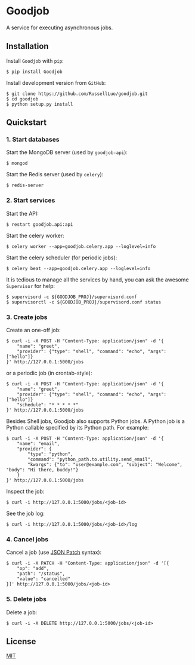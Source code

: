 Goodjob
=======

A service for executing asynchronous jobs.


Installation
------------

Install `Goodjob` with `pip`:

    $ pip install Goodjob

Install development version from `GitHub`:

    $ git clone https://github.com/RussellLuo/goodjob.git
    $ cd goodjob
    $ python setup.py install


Quickstart
----------

### 1. Start databases

Start the MongoDB server (used by `goodjob-api`):

    $ mongod

Start the Redis server (used by `celery`):

    $ redis-server

### 2. Start services

Start the API:

    $ restart goodjob.api:api

Start the celery worker:

    $ celery worker --app=goodjob.celery.app --loglevel=info

Start the celery scheduler (for periodic jobs):

    $ celery beat --app=goodjob.celery.app --loglevel=info

It is tedious to manage all the services by hand, you can ask the awesome `Supervisor` for help:

    $ supervisord -c ${GOODJOB_PROJ}/supervisord.conf
    $ supervisorctl -c ${GOODJOB_PROJ}/supervisord.conf status

### 3. Create jobs

Create an one-off job:

    $ curl -i -X POST -H "Content-Type: application/json" -d '{
        "name": "greet",
        "provider": {"type": "shell", "command": "echo", "args": ["hello"]}
    }' http://127.0.0.1:5000/jobs

or a periodic job (in crontab-style):

    $ curl -i -X POST -H "Content-Type: application/json" -d '{
        "name": "greet",
        "provider": {"type": "shell", "command": "echo", "args": ["hello"]}
        "schedule": "* * * * *"
    }' http://127.0.0.1:5000/jobs

Besides Shell jobs, Goodjob also supports Python jobs. A Python job is a Python callable specified by its Python path. For example:

    $ curl -i -X POST -H "Content-Type: application/json" -d '{
        "name": "email",
        "provider": {
            "type": "python",
            "command": "python_path.to.utility.send_email",
            "kwargs": {"to": "user@example.com", "subject": "Welcome", "body": "Hi there, buddy!"}
        }
    }' http://127.0.0.1:5000/jobs

Inspect the job:

    $ curl -i http://127.0.0.1:5000/jobs/<job-id>

See the job log:

    $ curl -i http://127.0.0.1:5000/jobs/<job-id>/log

### 4. Cancel jobs

Cancel a job (use [JSON Patch][1] syntax):

    $ curl -i -X PATCH -H "Content-Type: application/json" -d '[{
        "op": "add",
        "path": "/status",
        "value": "cancelled"
    }]' http://127.0.0.1:5000/jobs/<job-id>

### 5. Delete jobs

Delete a job:

    $ curl -i -X DELETE http://127.0.0.1:5000/jobs/<job-id>


License
-------

[MIT][2]


[1]: http://tools.ietf.org/html/rfc6902
[2]: http://opensource.org/licenses/MIT
